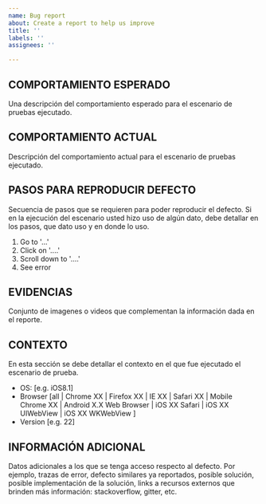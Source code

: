 ```yaml
---
name: Bug report
about: Create a report to help us improve
title: ''
labels: ''
assignees: ''

---
```


**COMPORTAMIENTO ESPERADO**
---
Una descripción del comportamiento esperado para el escenario de pruebas ejecutado.

**COMPORTAMIENTO ACTUAL**
---
Descripción del comportamiento actual para el escenario de pruebas ejecutado.

**PASOS PARA REPRODUCIR DEFECTO**
---
Secuencia de pasos que se requieren para poder reproducir el defecto. Si en la ejecución del escenario usted hizo uso de algún dato, debe detallar en los pasos, que dato uso y en donde lo uso.
1. Go to '...'
2. Click on '....'
3. Scroll down to '....'
4. See error

**EVIDENCIAS**
---
Conjunto de imagenes o videos que complementan la información dada en el reporte.

**CONTEXTO**
---
En esta sección se debe detallar el contexto en el que fue ejecutado el escenario de prueba.

 - OS: [e.g. iOS8.1]
 - Browser [all | Chrome XX | Firefox XX | IE XX | Safari XX | Mobile Chrome XX |  Android X.X Web Browser | iOS XX Safari | iOS XX UIWebView | iOS XX  WKWebView ]
 - Version [e.g. 22]

**INFORMACIÓN ADICIONAL**
---
Datos adicionales a los que se tenga acceso respecto al defecto. Por ejemplo, trazas de error, defecto similares ya reportados, posible solución, posible implementación de la solución, links a recursos externos que brinden más información: stackoverflow, gitter, etc.

